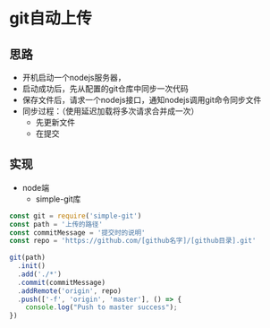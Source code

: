 #	git自动上传

##	思路

- 开机启动一个nodejs服务器，
- 启动成功后，先从配置的git仓库中同步一次代码
- 保存文件后，请求一个nodejs接口，通知nodejs调用git命令同步文件
- 同步过程：（使用延迟加载将多次请求合并成一次）
    - 先更新文件
    - 在提交



##	实现

- node端
  - simple-git库

```javascript
const git = require('simple-git')
const path = '上传的路径'
const commitMessage = '提交时的说明'
const repo = 'https://github.com/[github名字]/[github目录].git'
 
git(path)
  .init()
  .add('./*')
  .commit(commitMessage)
  .addRemote('origin', repo)
  .push(['-f', 'origin', 'master'], () => {
    console.log("Push to master success");
})
```

